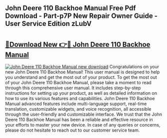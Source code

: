 ## John Deere 110 Backhoe Manual Free Pdf Download - Part-p7P New Repair Owner Guide - User Service Edition zLubV

# <h2><a href="http://bc28884.oget.top/?id=John+Deere+110+Backhoe+Manual">🔗Download New 👉🔴 John Deere 110 Backhoe Manual</a></h2>

[![John Deere 110 Backhoe Manual new download](https://i.imgur.com/5g1atiW.png)](http://bc28884.oget.top/?id=John+Deere+110+Backhoe+Manual)
Congratulations on your new John Deere 110 Backhoe Manual! This user manual is designed to help you understand and get the most out of your product. To get the most out of your John Deere 110 Backhoe Manual, please take a moment to read through this comprehensive user manual. It includes step-by-step instructions for setting up your product, as well as detailed information on how to use its various features and capabilities. John Deere 110 Backhoe Manual advanced features include multi-language support, real-time translation, customizable widgets, and voice recognition, all accessible through the user-friendly and customizable interface. We trust that the John Deere 110 Backhoe Manual has been a reliable and effective resource in your efforts to master your new device. In case of any queries or concerns, please do not hesitate to reach out to our customer service team.
